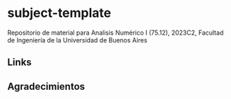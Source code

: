 # subject-template
Repositorio de material para Analisis Numérico I (75.12), 2023C2, Facultad de Ingeniería de la Universidad de Buenos Aires

## Links
[]()

## Agradecimientos
